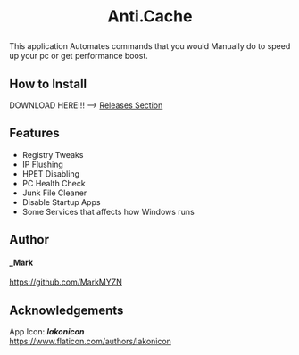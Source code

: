 
# <p align="center">Anti.Cache</p>

This application Automates commands that you would Manually do to speed up your pc or get performance boost.

## How to Install        
DOWNLOAD HERE!!! -->  [Releases Section](https://github.com/MarkMYZN/Anti.Cache/releases)

##  Features    
- Registry Tweaks
- IP Flushing
- HPET Disabling
- PC Health Check
- Junk File Cleaner
- Disable Startup Apps
- Some Services that affects how Windows runs

##  Author
####  _Mark
https://github.com/MarkMYZN

##  Acknowledgements
App Icon:
**_lakonicon_** <br>
https://www.flaticon.com/authors/lakonicon
